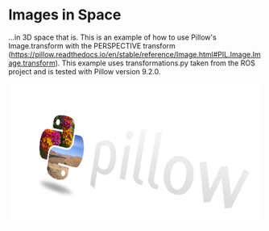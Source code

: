 # Images in Space

...in 3D space that is. This is an example of how to use Pillow's Image.transform with the PERSPECTIVE transform (https://pillow.readthedocs.io/en/stable/reference/Image.html#PIL.Image.Image.transform). 
This example uses transformations.py taken from the ROS project and is tested with Pillow version 9.2.0.

![](./output_image.png)
